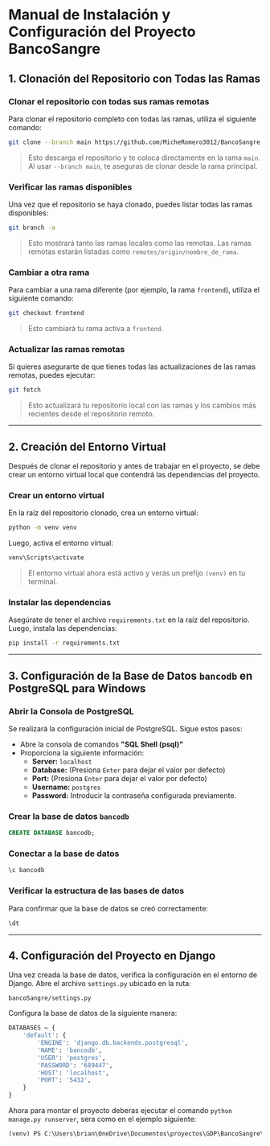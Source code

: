 # Manual de Instalación y Configuración del Proyecto BancoSangre

## 1. Clonación del Repositorio con Todas las Ramas

### Clonar el repositorio con todas sus ramas remotas

Para clonar el repositorio completo con todas las ramas, utiliza el siguiente comando:

```bash
git clone --branch main https://github.com/MicheRomero3012/BancoSangre.git
```

> Esto descarga el repositorio y te coloca directamente en la rama `main`. Al usar `--branch main`, te aseguras de clonar desde la rama principal.

### Verificar las ramas disponibles

Una vez que el repositorio se haya clonado, puedes listar todas las ramas disponibles:

```bash
git branch -a
```

> Esto mostrará tanto las ramas locales como las remotas. Las ramas remotas estarán listadas como `remotes/origin/nombre_de_rama`.

### Cambiar a otra rama

Para cambiar a una rama diferente (por ejemplo, la rama `frontend`), utiliza el siguiente comando:

```bash
git checkout frontend
```

> Esto cambiará tu rama activa a `frontend`.

### Actualizar las ramas remotas

Si quieres asegurarte de que tienes todas las actualizaciones de las ramas remotas, puedes ejecutar:

```bash
git fetch
```

> Esto actualizará tu repositorio local con las ramas y los cambios más recientes desde el repositorio remoto.

---

## 2. Creación del Entorno Virtual

Después de clonar el repositorio y antes de trabajar en el proyecto, se debe crear un entorno virtual local que contendrá las dependencias del proyecto.

### Crear un entorno virtual

En la raíz del repositorio clonado, crea un entorno virtual:

```bash
python -m venv venv
```

Luego, activa el entorno virtual:

```bash
venv\Scripts\activate
```

> El entorno virtual ahora está activo y verás un prefijo `(venv)` en tu terminal.

### Instalar las dependencias

Asegúrate de tener el archivo `requirements.txt` en la raíz del repositorio. Luego, instala las dependencias:

```bash
pip install -r requirements.txt
```

---

## 3. Configuración de la Base de Datos `bancodb` en PostgreSQL para Windows

### Abrir la Consola de PostgreSQL

Se realizará la configuración inicial de PostgreSQL. Sigue estos pasos:

- Abre la consola de comandos **"SQL Shell (psql)"**
- Proporciona la siguiente información:
  - **Server:** `localhost`
  - **Database:** (Presiona `Enter` para dejar el valor por defecto)
  - **Port:** (Presiona `Enter` para dejar el valor por defecto)
  - **Username:** `postgres`
  - **Password:** Introducir la contraseña configurada previamente.

### Crear la base de datos `bancodb`

```sql
CREATE DATABASE bancodb;
```

### Conectar a la base de datos

```sql
\c bancodb
```

### Verificar la estructura de las bases de datos

Para confirmar que la base de datos se creó correctamente:

```sql
\dt
```

---

## 4. Configuración del Proyecto en Django

Una vez creada la base de datos, verifica la configuración en el entorno de Django. Abre el archivo `settings.py` ubicado en la ruta:

```
bancoSangre/settings.py
```

Configura la base de datos de la siguiente manera:

```python
DATABASES = {
    'default': {
        'ENGINE': 'django.db.backends.postgresql',
        'NAME': 'bancodb',
        'USER': 'postgres',
        'PASSWORD': '689447',
        'HOST': 'localhost',
        'PORT': '5432',
    }
}
```



Ahora para montar el proyecto deberas ejecutar el comando `python manage.py runserver`, sera como en el ejemplo siguiente: 
```python
(venv) PS C:\Users\brian\OneDrive\Documentos\proyectos\GDP\BancoSangre\bancoSangre> python manage.py runserver
```

